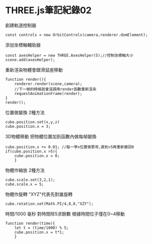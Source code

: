 # THREE.js筆記紀錄02

創建軌道控制器
```
const controls = new OrbitControls(camera,renderer.domElement);
```

添加坐標軸輔助器
```
const axesHelper = new THREE.AxesHelper(5);//控制坐標軸大小
scene.add(axesHelper);
```
重新渲染物體會跟滑鼠座移動

```
function render(){
    renderer.render(scene,camera);
    //下一幀的時候就會渲調用render函數重新渲染
    requestAnimationFrame(render);
}
render();
```
位置做變換 2種方法 
```
cube.position.set(x,y,z)
cube.position.x = 3;
```
3D物體移動 把物體位置加到函數內做每幀變換
```
cube.position.x += 0.01; //每一爭x位置做更改,直到>5再重新變回0
if(cube.position.x >5){
    cube.position.x = 0;
    }
```
物體作縮放 2種方法
```
cube.scale.set(3,2,1);
cube.scale.x = 5;
```
物體作旋轉 "XYZ"代表先對誰旋轉
```
cube.rotation.set(Math.PI/4,0,0,"XZY");
```
時間/1000 毫秒
對時間除5求餘數 根據時間位子僅在0~4移動
```
function render(time){
    let t = (time/1000) % 5;
    cube.position.x = t*1;
    }
```